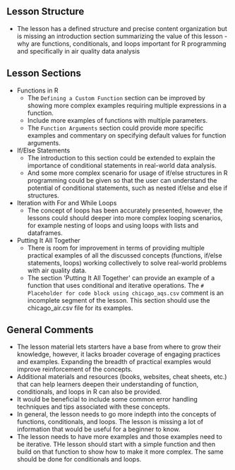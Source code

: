 ## Lesson Structure

* The lesson has a defined structure and precise content organization but is missing an introduction section summarizing the value of this lesson - why are functions, conditionals, and loops important for R programming and specifically in air quality data analysis

## Lesson Sections

* Functions in R
    * The `Defining a Custom Function` section can be improved by showing more complex examples requiring multiple expressions in a function.
    * Include more examples of functions with multiple parameters.
    * The `Function Arguments` section could provide more specific examples and commentary on specifying default values for function arguments.
* If/Else Statements
    * The introduction to this section could be extended to explain the importance of conditional statements in real-world data analysis. 
    * And some more complex scenario for usage of if/else structures in R programming could be given so that the user can understand the potential of conditional statements, such as nested if/else and else if structures.
* Iteration with For and While Loops
    * The concept of loops has been accurately presented, however, the lessons could should deeper into more complex looping scenarios, for example nesting of loops and using loops with lists and dataframes.
* Putting It All Together
    * There is room for improvement in terms of providing multiple practical examples of all the discussed concepts (functions, if/else statements, loops) working collectively to solve real-world problems with air quality data. 
    * The section 'Putting It All Together' can provide an example of a function that uses conditional and iterative operations. The `# Placeholder for code block using chicago_aqs.csv` comment is an incomplete segment of the lesson.
    This section should use the chicago_air.csv file for its examples.

## General Comments

* The lesson material lets starters have a base from where to grow their knowledge, however, it lacks broader coverage of engaging practices and examples. Expanding the breadth of practical examples would improve reinforcement of the concepts. 
* Additional materials and resources (books, websites, cheat sheets, etc.) that can help learners deepen their understanding of function, conditionals, and loops in R can also be provided.
* It would be beneficial to include some common error handling techniques and tips associated with these concepts.
* In general, the lesson needs to go more indepth into the concepts of functions, conditionals, and loops. The lesson is missing a lot of information that would be useful for a beginner to know.
* The lesson needs to have more examples and those examples need to be iterative. THe lesson should start with a simple function and then build on that function to show how to make it more complex. The same should be done for conditionals and loops.